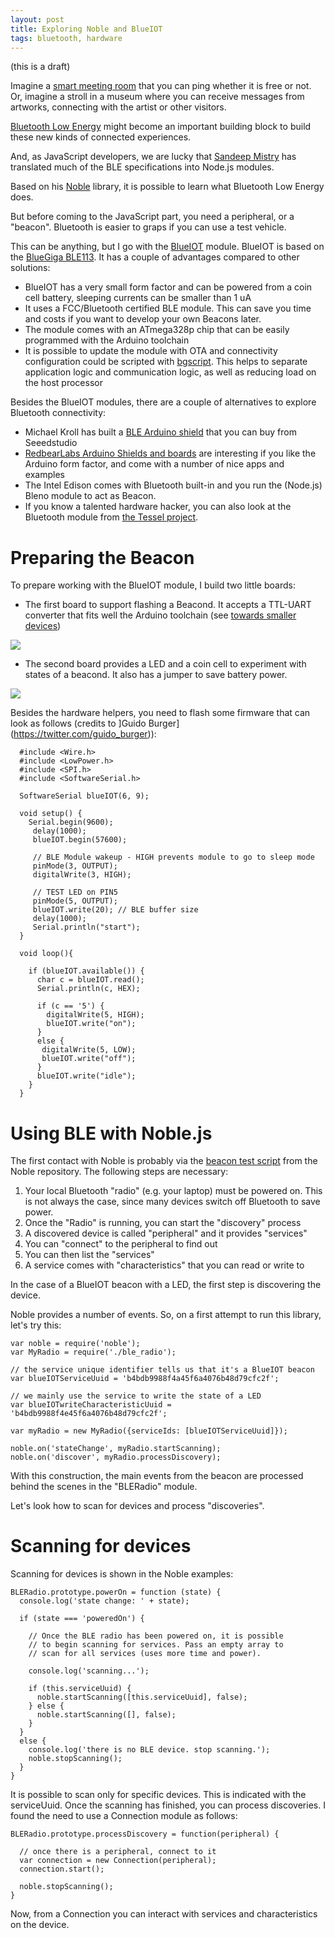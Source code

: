 ```yaml
---
layout: post
title: Exploring Noble and BlueIOT
tags: bluetooth, hardware
---
```

(this is a draft)

Imagine a [smart meeting room](http://blog.telenor.io/iot/2015/08/04/smart-meetingroom.html) that you can ping whether it is free or not.
Or, imagine a stroll in a museum where you can receive messages from artworks, connecting with the artist or other visitors.

[Bluetooth Low Energy](https://en.wikipedia.org/wiki/Bluetooth_low_energy) might become an important building block to build these new kinds of connected experiences. 

And, as JavaScript developers, we are lucky that [Sandeep Mistry](https://github.com/sandeepmistry/) has translated much of the BLE specifications into Node.js modules.

Based on his [Noble](https://github.com/sandeepmistry/noble) library, it is possible to learn what Bluetooth Low Energy does.

But before coming to the JavaScript part, you need a peripheral, or a "beacon". Bluetooth is easier to graps if you can use a test vehicle.

This can be anything, but I go with the [BlueIOT](https://www.tindie.com/products/FabLab/platinchen/) module. BlueIOT is based on the [BlueGiga BLE113](https://www.bluegiga.com/en-US/products/ble113-bluetooth-smart-module/). It has a couple of advantages compared to other solutions:

* BlueIOT has a very small form factor and can be powered from a coin cell battery, sleeping currents can be smaller than 1 uA 
* It uses a FCC/Bluetooth certified BLE module. This can save you time and costs if you want to develop your own Beacons later.
* The module comes with an ATmega328p chip that can be easily programmed with the Arduino toolchain
* It is possible to update the module with OTA and  connectivity configuration could be scripted with [bgscript](http://ezoelectro.narod.ru/doc-pdf/ble112/BGScript_developer_guide_v2.5.pdf). This helps to separate application logic and communication logic, as well as reducing load on the host processor

Besides the BlueIOT modules, there are a couple of alternatives to explore Bluetooth connectivity:

* Michael Kroll has built a [BLE Arduino shield](https://github.com/michaelkroll/BLE-Shield) that you can buy from Seeedstudio
* [RedbearLabs Arduino Shields and boards](http://redbearlab.com/bleshield/)  are interesting if you like the Arduino form factor, and come with a number of nice apps and examples
* The Intel Edison comes with Bluetooth built-in and you run the (Node.js) Bleno module to act as Beacon.
* If you know a talented hardware hacker, you can also look at the Bluetooth module from [the Tessel project](https://github.com/tessel/reach-hardware). 


# Preparing the Beacon

To prepare working with the BlueIOT module, I build two little boards:

* The first board to support flashing a Beacond. It accepts a TTL-UART converter that fits well the Arduino toolchain (see [towards smaller devices](http://blog.farsinotare.com))
<img src="/static/images/blueiot_2.png" />

* The second board provides a LED and a coin cell to experiment with states of a beacond. It also has a jumper to save battery power.

<img src="/static/images/blueiot_1.png" />

Besides the hardware helpers, you need to flash some firmware that can look as follows (credits to ]Guido Burger](https://twitter.com/guido_burger)):

      #include <Wire.h>
      #include <LowPower.h>
      #include <SPI.h>
      #include <SoftwareSerial.h>
      
      SoftwareSerial blueIOT(6, 9);
      
      void setup() {
        Serial.begin(9600);
         delay(1000);
         blueIOT.begin(57600);
         
         // BLE Module wakeup - HIGH prevents module to go to sleep mode
         pinMode(3, OUTPUT);
         digitalWrite(3, HIGH);
       
         // TEST LED on PIN5
         pinMode(5, OUTPUT);
         blueIOT.write(20); // BLE buffer size
         delay(1000);
         Serial.println("start");
      }
      
      void loop(){
        
        if (blueIOT.available()) {
          char c = blueIOT.read();
          Serial.println(c, HEX);
          
          if (c == '5') {
            digitalWrite(5, HIGH);
            blueIOT.write("on");
          }
          else {
           digitalWrite(5, LOW);
           blueIOT.write("off");
          }
          blueIOT.write("idle");
        }
      }



# Using BLE with Noble.js

The first contact with Noble is probably via the [beacon test script](https://github.com/sandeepmistry/noble/blob/master/test.js) from the Noble repository.  The following steps are necessary:

1) Your local Bluetooth "radio" (e.g. your laptop) must be powered on. This is not always the case, since many devices switch off Bluetooth to save power.
2) Once the "Radio" is running, you can start the "discovery" process
3) A discovered device is called "peripheral" and it provides "services"
4) You can "connect" to the peripheral to find out
5) You can then list the "services"
6) A service comes with "characteristics" that you can read or write to


In the case of a BlueIOT beacon with a LED, the first step is discovering the device.

Noble provides a number of events. So, on a first attempt to run this library, let's try this:

    var noble = require('noble');
    var MyRadio = require('./ble_radio');
    
    // the service unique identifier tells us that it's a BlueIOT beacon
    var blueIOTServiceUuid = 'b4bdb9988f4a45f6a4076b48d79cfc2f';

    // we mainly use the service to write the state of a LED
    var blueIOTwriteCharacteristicUuid = 'b4bdb9988f4e45f6a4076b48d79cfc2f';
    
    var myRadio = new MyRadio({serviceIds: [blueIOTServiceUuid]});
    
    noble.on('stateChange', myRadio.startScanning);
    noble.on('discover', myRadio.processDiscovery);

With this construction, the main events from the beacon are processed behind the scenes in the "BLERadio" module.

Let's look how to scan for devices and process "discoveries".

# Scanning for devices

Scanning for devices is shown in the Noble examples:

    BLERadio.prototype.powerOn = function (state) {
      console.log('state change: ' + state);
    
      if (state === 'poweredOn') {
    
        // Once the BLE radio has been powered on, it is possible
        // to begin scanning for services. Pass an empty array to
        // scan for all services (uses more time and power).
    
        console.log('scanning...');
    
        if (this.serviceUuid) {
          noble.startScanning([this.serviceUuid], false);
        } else {
          noble.startScanning([], false);
        }
      }
      else {
        console.log('there is no BLE device. stop scanning.');
        noble.stopScanning();
      }
    }

It is possible to scan only for specific devices. This is indicated with the serviceUuid.
Once the scanning has finished, you can process discoveries. I found the need to use a Connection module as follows:


    BLERadio.prototype.processDiscovery = function(peripheral) {
    
      // once there is a peripheral, connect to it
      var connection = new Connection(peripheral);
      connection.start();
    
      noble.stopScanning();
    }

Now, from a Connection you can interact with services and characteristics on the device.

